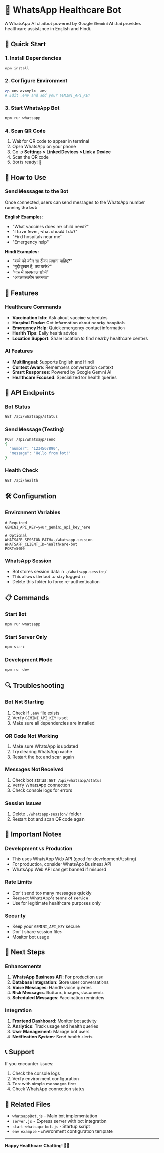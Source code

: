 # 🤖 WhatsApp Healthcare Bot

A WhatsApp AI chatbot powered by Google Gemini AI that provides healthcare assistance in English and Hindi.

## 🚀 Quick Start

### 1. Install Dependencies

```bash
npm install
```

### 2. Configure Environment

```bash
cp env.example .env
# Edit .env and add your GEMINI_API_KEY
```

### 3. Start WhatsApp Bot

```bash
npm run whatsapp
```

### 4. Scan QR Code

1. Wait for QR code to appear in terminal
2. Open WhatsApp on your phone
3. Go to **Settings > Linked Devices > Link a Device**
4. Scan the QR code
5. Bot is ready! 🎉

## 📱 How to Use

### Send Messages to the Bot

Once connected, users can send messages to the WhatsApp number running the bot:

**English Examples:**

- "What vaccines does my child need?"
- "I have fever, what should I do?"
- "Find hospitals near me"
- "Emergency help"

**Hindi Examples:**

- "बच्चे को कौन सा टीका लगाना चाहिए?"
- "मुझे बुखार है, क्या करूं?"
- "पास में अस्पताल खोजें"
- "आपातकालीन सहायता"

## 🏥 Features

### Healthcare Commands

- **Vaccination Info**: Ask about vaccine schedules
- **Hospital Finder**: Get information about nearby hospitals
- **Emergency Help**: Quick emergency contact information
- **Health Tips**: Daily health advice
- **Location Support**: Share location to find nearby healthcare centers

### AI Features

- **Multilingual**: Supports English and Hindi
- **Context Aware**: Remembers conversation context
- **Smart Responses**: Powered by Google Gemini AI
- **Healthcare Focused**: Specialized for health queries

## 🔧 API Endpoints

### Bot Status

```bash
GET /api/whatsapp/status
```

### Send Message (Testing)

```bash
POST /api/whatsapp/send
{
  "number": "1234567890",
  "message": "Hello from bot!"
}
```

### Health Check

```bash
GET /api/health
```

## 🛠️ Configuration

### Environment Variables

```env
# Required
GEMINI_API_KEY=your_gemini_api_key_here

# Optional
WHATSAPP_SESSION_PATH=./whatsapp-session
WHATSAPP_CLIENT_ID=healthcare-bot
PORT=5000
```

### WhatsApp Session

- Bot stores session data in `./whatsapp-session/`
- This allows the bot to stay logged in
- Delete this folder to force re-authentication

## 📋 Commands

### Start Bot

```bash
npm run whatsapp
```

### Start Server Only

```bash
npm start
```

### Development Mode

```bash
npm run dev
```

## 🔍 Troubleshooting

### Bot Not Starting

1. Check if `.env` file exists
2. Verify `GEMINI_API_KEY` is set
3. Make sure all dependencies are installed

### QR Code Not Working

1. Make sure WhatsApp is updated
2. Try clearing WhatsApp cache
3. Restart the bot and scan again

### Messages Not Received

1. Check bot status: `GET /api/whatsapp/status`
2. Verify WhatsApp connection
3. Check console logs for errors

### Session Issues

1. Delete `./whatsapp-session/` folder
2. Restart bot and scan QR code again

## 🚨 Important Notes

### Development vs Production

- This uses WhatsApp Web API (good for development/testing)
- For production, consider WhatsApp Business API
- WhatsApp Web API can get banned if misused

### Rate Limits

- Don't send too many messages quickly
- Respect WhatsApp's terms of service
- Use for legitimate healthcare purposes only

### Security

- Keep your `GEMINI_API_KEY` secure
- Don't share session files
- Monitor bot usage

## 🎯 Next Steps

### Enhancements

1. **WhatsApp Business API**: For production use
2. **Database Integration**: Store user conversations
3. **Voice Messages**: Handle voice queries
4. **Rich Messages**: Buttons, images, documents
5. **Scheduled Messages**: Vaccination reminders

### Integration

1. **Frontend Dashboard**: Monitor bot activity
2. **Analytics**: Track usage and health queries
3. **User Management**: Manage bot users
4. **Notification System**: Send health alerts

## 📞 Support

If you encounter issues:

1. Check the console logs
2. Verify environment configuration
3. Test with simple messages first
4. Check WhatsApp connection status

## 🔗 Related Files

- `whatsappBot.js` - Main bot implementation
- `server.js` - Express server with bot integration
- `start-whatsapp-bot.js` - Startup script
- `env.example` - Environment configuration template

---

**Happy Healthcare Chatting! 🏥💬**
